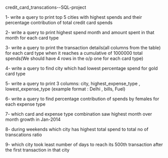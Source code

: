 credit_card_transcations--SQL-project



1- write a query to print top 5 cities with highest spends and their percentage contribution of total credit card spends 

2- write a query to print highest spend month and amount spent in that month for each card type

3- write a query to print the transaction details(all columns from the table) for each card type when
     it reaches a cumulative of 1000000 total spends(We should have 4 rows in the o/p one for each card type)
     
4- write a query to find city which had lowest percentage spend for gold card type

5- write a query to print 3 columns:  city, highest_expense_type , lowest_expense_type (example format : Delhi , bills, Fuel)

6- write a query to find percentage contribution of spends by females for each expense type

7- which card and expense type combination saw highest month over month growth in Jan-2014

8- during weekends which city has highest total spend to total no of transcations ratio 

9- which city took least number of days to reach its 500th transaction after the first transaction in that city                              
